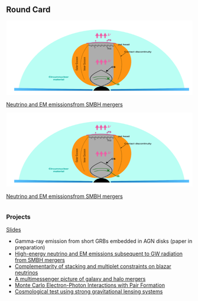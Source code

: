 <body>

<h2>Round Card</h2>
<div class="row">

<div class="column card"> 
  <img src="projects/figs/smbh_mergers1.png" width=100% height='200'/>
  <div class="container">
    <a href="https://yuan-cc.github.io/research/projects/smbh_mergers.html"><p>Neutrino and EM emissionsfrom SMBH mergers</p> </a>
  </div>
</div>

<div class="column card"> 
  <img src="projects/figs/smbh_mergers1.png" width=100% height='200'/>
  <div class="container">
    <a href="https://yuan-cc.github.io/research/projects/smbh_mergers.html"><p>Neutrino and EM emissionsfrom SMBH mergers</p> </a>
  </div>
</div>
  
</div>
</body>


### Projects
[Slides](https://yuan-cc.github.io/research/files/slides.pdf)

* Gamma-ray emission from short GRBs embedded in AGN disks (paper in preparation)
* [High-energy neutrino and EM emissions subsequent to GW radiation from SMBH mergers](https://yuan-cc.github.io/research/projects/smbh_mergers.html)
* [Complementarity of stacking and multiplet constraints on blazar neutrinos](https://yuan-cc.github.io/research/projects/complementarity.html)
* [A multimessenger picture of galaxy and halo mergers](https://yuan-cc.github.io/research/projects/gal_mergers.html)
* [Monte Carlo Electron-Photon Interactions with Pair Formation](https://yuan-cc.github.io/research/projects/e_gamma_interactions.html)
* [Cosmological test using strong gravitational lensing systems](https://yuan-cc.github.io/research/projects/cosmological_test.html)


<!-- ### Notes
* [Differential geometry (in Chinese)](https://yuan-cc.github.io/research/files/differential_geometry.pdf) / [Tensor calculus](https://yuan-cc.github.io/research/files/tensors.pdf) / [Group theory](https://yuan-cc.github.io/research/files/group_theory.pdf) -->
